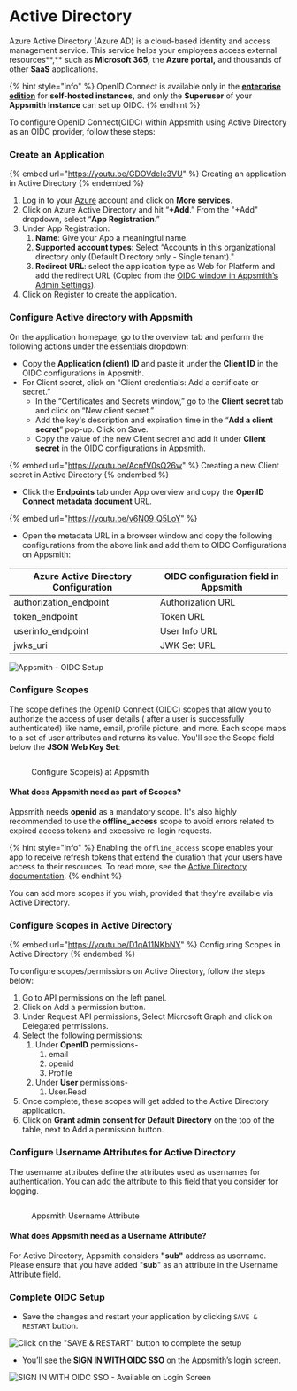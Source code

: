 # Active Directory

Azure Active Directory (Azure AD) is a cloud-based identity and access management service. This service helps your employees access external resources\*\*,\*\* such as **Microsoft 365,** the **Azure portal,** and thousands of other **SaaS** applications.

{% hint style="info" %}
OpenID Connect is available only in the [**enterprise edition**](https://www.appsmith.com/pricing) for **self-hosted instances,** and only the **Superuser** of your **Appsmith Instance** can set up OIDC.
{% endhint %}

To configure OpenID Connect(OIDC) within Appsmith using Active Directory as an OIDC provider, follow these steps:

### Create an Application

{% embed url="https://youtu.be/GDOVdeIe3VU" %}
Creating an application in Active Directory
{% endembed %}

1. Log in to your [Azure](https://portal.azure.com/#allservices) account and click on **More services**.
2. Click on Azure Active Directory and hit “**+Add**.” From the "+Add" dropdown, select “**App Registration**.”
3. Under App Registration:
   1. **Name**: Give your App a meaningful name.
   2. **Supported account types**: Select “Accounts in this organizational directory only (Default Directory only - Single tenant)."
   3. **Redirect URL**: select the application type as Web for Platform and add the redirect URL (Copied from the [OIDC window in Appsmith’s Admin Settings](./#capture-redirect-url-for-sso-configuration)).
4. Click on Register to create the application.

### Configure Active directory with Appsmith

On the application homepage, go to the overview tab and perform the following actions under the essentials dropdown:

* Copy the **Application (client) ID** and paste it under the **Client ID** in the OIDC configurations in Appsmith.
* For Client secret, click on “Client credentials: Add a certificate or secret.”
  * In the “Certificates and Secrets window,” go to the **Client secret** tab and click on “New client secret.”
  * Add the key's description and expiration time in the “**Add a client secret**” pop-up. Click on Save.
  * Copy the value of the new Client secret and add it under **Client secret** in the OIDC configurations in Appsmith.

{% embed url="https://youtu.be/AcpfV0sQ26w" %}
Creating a new Client secret in Active Directory
{% endembed %}

* Click the **Endpoints** tab under App overview and copy the **OpenID Connect metadata document** URL.

{% embed url="https://youtu.be/v6N09_Q5LoY" %}

* Open the metadata URL in a browser window and copy the following configurations from the above link and add them to OIDC Configurations on Appsmith:

| **Azure Active Directory Configuration** | **OIDC configuration field in Appsmith** |
| ---------------------------------------- | ---------------------------------------- |
| authorization\_endpoint                  | Authorization URL                        |
| token\_endpoint                          | Token URL                                |
| userinfo\_endpoint                       | User Info URL                            |
| jwks\_uri                                | JWK Set URL                              |

![Appsmith - OIDC Setup](../../../../../.gitbook/assets/Appsmith-Admin-Settings-Authentication-OIDC-Setup.png)

### Configure Scopes

The scope defines the OpenID Connect (OIDC) scopes that allow you to authorize the access of user details ( after a user is successfully authenticated) like name, email, profile picture, and more. Each scope maps to a set of user attributes and returns its value. You'll see the Scope field below the **JSON Web Key Set**:

<figure><img src="../../../../../.github/drafts/17478/as_oidc_offline.png" alt=""><figcaption><p>Configure Scope(s) at Appsmith</p></figcaption></figure>

#### What does Appsmith need as part of Scopes?

Appsmith needs **openid** as a mandatory scope. It's also highly recommended to use the **offline\_access** scope to avoid errors related to expired access tokens and excessive re-login requests.

{% hint style="info" %}
Enabling the `offline_access` scope enables your app to receive refresh tokens that extend the duration that your users have access to their resources. To read more, see the [Active Directory documentation](https://learn.microsoft.com/en-us/azure/active-directory/develop/v2-permissions-and-consent#offline\_access).
{% endhint %}

You can add more scopes if you wish, provided that they're available via Active Directory.

### Configure Scopes in Active Directory

{% embed url="https://youtu.be/D1qA11NKbNY" %}
Configuring Scopes in Active Directory
{% endembed %}

To configure scopes/permissions on Active Directory, follow the steps below:

1. Go to API permissions on the left panel.
2. Click on Add a permission button.
3. Under Request API permissions, Select Microsoft Graph and click on Delegated permissions.
4. Select the following permissions:
   1. Under **OpenID** permissions-
      1. email
      2. openid
      3. Profile
   2. Under **User** permissions-
      1. User.Read
5. Once complete, these scopes will get added to the Active Directory application.
6. Click on **Grant admin consent for Default Directory** on the top of the table, next to Add a permission button.

### Configure Username Attributes for Active Directory

The username attributes define the attributes used as usernames for authentication. You can add the attribute to this field that you consider for logging.

<figure><img src="../../../../../.github/drafts/17478/as_activedir_usernameattr.png" alt=""><figcaption><p>Appsmith Username Attribute</p></figcaption></figure>

#### What does Appsmith need as a Username Attribute?

For Active Directory, Appsmith considers **"sub"** address as username. Please ensure that you have added "**sub**" as an attribute in the Username Attribute field.

### Complete OIDC Setup

* Save the changes and restart your application by clicking `SAVE & RESTART` button.

![Click on the "SAVE & RESTART" button to complete the setup](../../../../../.gitbook/assets/Appsmith-OIDC-Setup-Complete.png)

* You’ll see the **SIGN IN WITH OIDC SSO** on the Appsmith’s login screen.

![SIGN IN WITH OIDC SSO - Available on Login Screen](../../../../../.gitbook/assets/Appsmith-SSO-OIDC-Available.png)
